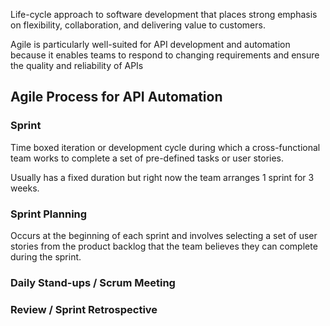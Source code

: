 Life-cycle approach to software development that places strong emphasis on flexibility, collaboration, and delivering value to customers.

Agile is particularly well-suited for API development and automation because it enables teams to respond to changing requirements and ensure the quality and reliability of APIs

## Agile Process for API Automation
### Sprint
Time boxed iteration or development cycle during which a cross-functional team works to complete a set of pre-defined tasks or user stories. 

Usually has a fixed duration but right now the team arranges 1 sprint for 3 weeks. 
### Sprint Planning
Occurs at the beginning of each sprint and involves selecting a set of user stories from the product backlog that the team believes they can complete during the sprint. 
### Daily Stand-ups / Scrum Meeting

### Review / Sprint Retrospective
